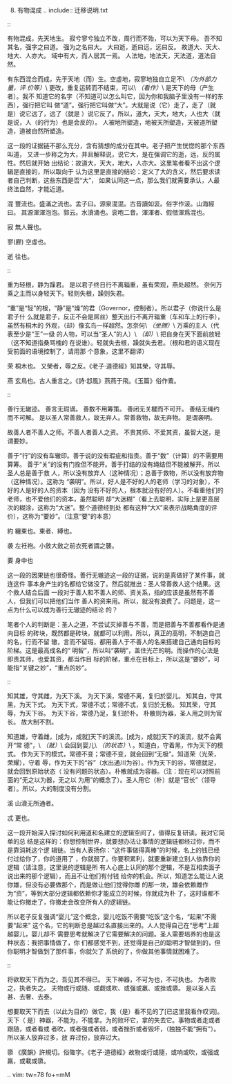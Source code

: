     
8. 有物混成
.. include:: 迁移说明.txt

::

  有物混成，先天地生。
  寂兮寥兮独立不改，周行而不殆，可以为天下母。
  吾不知其名，强字之曰道。
  强为之名曰大。
  大曰逝，逝曰远，远曰反。
  故道大、天大、地大、人亦大。
  域中有大，而人居其一焉。
  人法地，地法天，天法道，道法自然。

有东西混合而成，先于天地（而）生。空虚地，寂寥地独自立足不\ *（为外部力量，评
价等）*\ 更改，重复运转而不结束，可以\ *（看作）*\ 是天下的母（产生者）。我不
知道它的名字（不知道可以怎么叫它，因为你和我脑子里没有一样的东西），强行把它叫
做“道”。强行把它叫做“大”。大就是说（它）走了，走了（就是）说它远了，远了（就是
）说它反了。所以，道大，天大，地大，人也大（就是说，人（的行为）也是会反的）。
人被地所塑造，地被天所塑造，天被道所塑造，道被自然所塑造。

这一段的证据链不那么充分，含有猜想的成分在其中。老子把产生恍惚的那个东西叫道，
又进一步称之为大，并且解释说，说它大，是在强调它的逝，远，反的属性。然后就开始
出结论：故道大，天大，地大，人亦大。这里笔者看不出这个逻辑是直接的，所以取向于
认为这里是直接的结论：定义了大的含义，然后要求读者自己判断，这些东西是否“大”，
如果认同这一点，那么我们就需要承认，人最终法自然，才能近道。

混
  豐流也。盛滿之流也。孟子曰。源泉混混。古音讀如衮。俗字作滚。山海經曰。
  其源渾渾泡泡。郭云。水濆涌也。衮咆二音。渾渾者、假借渾爲混也。

寂
  無人聲也。

寥(廫)
  空虛也。

逝
  往也。

::

  重为轻根，静为躁君。
  是以君子终日行不离辎重，虽有荣观，燕处超然。
  奈何万乘之主而以身轻天下。轻则失根，躁则失君。

“重”是“轻”的根，“静”是“燥”的君（Governor，控制者）。所以君子（你说什么是君子什
么就是君子，反正不会是屌丝）整天出行不离开辎重（车和车上的行李），虽然有桐木的
外观，（却）像玄鸟一样超然。怎奈何\ *（坐拥）*\ 万乘的主人（代表至少是“王”一级
的人物，可以当“圣人”的人）\ *（却）*\ 把自身在天下面前放轻（这不知道指桑骂槐的
在说谁）。轻就失去根，躁就失去君。（根和君的语义现在受前面的语境控制了，请用那
个意象，这里不翻译）

荣
  桐木也。 又榮者，辱之反。《老子·道德經》知其榮，守其辱。

燕
  玄鳥也。古人重言之。《詩·邶風》燕燕于飛。《玉篇》俗作鷰。

::

  善行无辙迹。
  善言无瑕谪。
  善数不用筹策。
  善闭无关楗而不可开。
  善结无绳约而不可解。
  是以圣人常善救人，故无弃人。常善救物，故无弃物。
  是谓袭明。
  
  故善人者不善人之师。不善人者善人之资。
  不贵其师、不爱其资，虽智大迷，是谓要妙。

善于“行”的没有车辙印。善于说的没有瑕疵和指责。善于“数”（计算）的不需要用算筹。
善于“关”的没有门拴但不能开。善于打结的没有绳结但不能被解开。所以圣人总是善于救
人，所以没有放弃人（这种情况）；总善于救物，所以没有放弃物（这种情况）。这称为
“袭明”。所以，好人是不好的人的老师（学习的对象），不好的人是好的人的资本（因为
没有不好的人，根本就没有好的人）。不看重他们的老师，也不爱他们的资本，虽然聪明
却“大迷糊”（看上去聪明，实际上是更高层次的糊涂，这称为“大迷”。整个道德经到处
都有这种“大X”来表示战略角度的评价），这称为“要妙”。（注意“要”的本意）

約
  纏束也。束者、縛也。

袭
  左衽袍。小斂大斂之前衣死者謂之襲。

要
  身中也

这一段的因果链也很奇怪。善行无辙迹这一段的证据，说的是真做好了某件事，就连这件
事本身产生的名都给它做没了。然后就推出：圣人常善救人这个结果。这个救人结合后面
一段对于善人和不善人的师、资关系，指的应该是虽然有不善人，但我们可以把他们当作
善人的资来用。所以，就没有浪费了。问题是，这一点为什么可以成为善行无辙迹的结论
的？

笔者个人的判断是：圣人之道，不尝试灭掉善与不善，而是把善与不善都看作是通向目标
的砖块，既然都是砖块，就都可以利用。所以，真正的高明，不制造自己的名，行而不留
辙，言而不留瑕，都用善人于不善人的名来搭建自己通向目标的阶梯。这是最高成名的“
明智”，所以叫“袭明”，盖住光芒的明。而操作的心法是即贵其师，也爱其资，都当作目
标的阶梯，重点在目标上，所以这是“要妙”，可能指“关键之妙”，“重点的妙”。

::

  知其雄，守其雌，为天下溪。
  为天下溪，常德不离，复归於婴儿。
  知其白，守其黑，为天下式。
  为天下式，常德不忒；常德不忒，复归於无极。
  知其荣，守其辱，为天下谷。
  为天下谷，常德乃足，复归於朴。
  朴散则为器，圣人用之则为官长。
  故大制不割。

知道雄，守着雌，[成为，成就]天下的溪流。[成为，成就]天下的溪流，就不会离开“常
德”，\ *（就）*\ 会回到婴儿\ *（的状态）*\ 。知道白，守着黑，作为天下的模式。
作为天下的模式，常德不变；常德不变，就会回到“无极”。知道荣（光荣，荣耀），守着
辱，作为天下的“谷”（水出通川为谷）。作为天下的谷，常德就足，就会回到原始状态（
没有问题的状态）。朴散就成为容器。（注：现在可以对照前面的“无之以为器，无之以
为用”的概念了）。圣人用它（朴）就是“官长”（领导者）。所以，大的制度没有分割。

溪
  山瀆无所通者。

忒
  更也。

这一段开始深入探讨如何利用道和名建立的逻辑空间了，值得反复研读。我对它简单的总
结是这样的：你想控制世界，就要想办法让事情的逻辑链都经过你，而不是靠消耗这个逻
辑链。当有人表扬你：“这件事做得真棒”的时候，名上的钱已经付过给你了，你的道用了
，你就弱了。你要积累利，就要重新建立别人依靠你的逻辑（请注意，这里说的逻辑是所
有人心底上认同的那个逻辑，不是互相卖面子说出来的那个逻辑），而且不让他们有付钱
给你的机会。所以，知道怎么能让人说你雄，但没有必要做那个，而是做让他们觉得你雌
的那一块，雄会依赖雌作为“资”，等到大部分逻辑都依赖你才能成立的时候，你就成为朴
了，这时谁都不能让你撤走了，你撤走会改变所有人的逻辑链。

所以老子反复强调“婴儿”这个概念，婴儿吃饭不需要“吃饭”这个名，“起来”不需要“起来”
这个名，它的判断总是越过名直接出来的。人人觉得自己在“思考”上超越婴儿，婴儿却不
需要思考就解决了它需要解决的问题。圣人需要培养的也是这种状态：我把事情做了，你
们都感觉不到，还觉得是自己的聪明才智做到的，但你聪明才智做到了那件事，你就欠了
系统的了，你做其他事情就困难了。

::

  将欲取天下而为之，吾见其不得已。
  天下神器，不可为也，不可执也。
  为者败之，执者失之。
  夫物或行或随、或觑或吹、或强或羸、或挫或隳。
  是以圣人去甚、去奢、去泰。

想要取天下而去（以此为目的）做它，我（是）看不见的了[已这里我看作叹词]。天下（
是）神器，不能为，不能拿。为的败坏它，拿的失去它。事物或者走或者跟随，或者看或
者吹，或者强或者弱，或者挫折或者毁坏，（独独不能“拥有”）。所以圣人放弃过多，放
弃过份，放弃过大。
  
隳
  《廣韻》許規切。俗隓字。《老子·道德經》故物或行或隨，或响或吹，或强或
  羸，或載或隳。

.. vim: tw=78 fo+=mM
